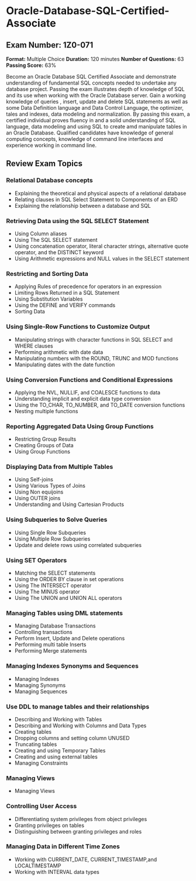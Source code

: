 # Oracle-Database-SQL-Certified-Associate

## Exam Number: 1Z0-071

**Format:** Multiple Choice
**Duration:** 120 minutes
**Number of Questions:** 63
**Passing Score:** 63%


Become an Oracle Database SQL Certified Associate and demonstrate understanding of fundamental SQL concepts needed to undertake any database project. Passing the exam illustrates depth of knowledge of SQL and its use when working with the Oracle Database server. Gain a working knowledge of queries , insert, update and delete SQL statements as well as some Data Definition language and Data Control Language, the optimizer, tales and indexes, data modeling and normalization. By passing this exam, a certified individual proves fluency in and a solid understanding of SQL language, data modeling and using SQL to create amd manipulate tables in an Oracle Database. Qualified candidates have knowledge of general computing concepts, knowledge of command line interfaces and experience working in command line.

## Review Exam Topics

### Relational Database concepts
- Explaining the theoretical and physical aspects of a relational database
- Relating clauses in SQL Select Statement to Components of an ERD
- Explaining the relationship between a database and SQL

### Retrieving Data using the SQL SELECT Statement
- Using Column aliases
- Using The SQL SELECT statement
- Using concatenation operator, literal character strings, alternative quote operator, and the DISTINCT keyword
- Using Arithmetic expressions and NULL values in the SELECT statement

### Restricting and Sorting Data
- Applying Rules of precedence for operators in an expression
- Limiting Rows Returned in a SQL Statement
- Using Substitution Variables
- Using the DEFINE and VERIFY commands
- Sorting Data

### Using Single-Row Functions to Customize Output
- Manipulating strings with character functions in SQL SELECT and WHERE clauses
- Performing arithmetic with date data
- Manipulating numbers with the ROUND, TRUNC and MOD functions
- Manipulating dates with the date function

### Using Conversion Functions and Conditional Expressions
- Applying the NVL, NULLIF, and COALESCE functions to data
- Understanding implicit and explicit data type conversion
- Using the TO_CHAR, TO_NUMBER, and TO_DATE conversion functions
- Nesting multiple functions

### Reporting Aggregated Data Using Group Functions
- Restricting Group Results
- Creating Groups of Data
- Using Group Functions

### Displaying Data from Multiple Tables
- Using Self-joins
- Using Various Types of Joins
- Using Non equijoins
- Using OUTER joins
- Understanding and Using Cartesian Products

### Using Subqueries to Solve Queries
- Using Single Row Subqueries
- Using Multiple Row Subqueries
- Update and delete rows using correlated subqueries

### Using SET Operators
- Matching the SELECT statements
- Using the ORDER BY clause in set operations
- Using The INTERSECT operator
- Using The MINUS operator
- Using The UNION and UNION ALL operators

### Managing Tables using DML statements
- Managing Database Transactions
- Controlling transactions
- Perform Insert, Update and Delete operations
- Performing multi table Inserts
- Performing Merge statements

### Managing Indexes Synonyms and Sequences
- Managing Indexes
- Managing Synonyms
- Managing Sequences

### Use DDL to manage tables and their relationships
- Describing and Working with Tables
- Describing and Working with Columns and Data Types
- Creating tables
- Dropping columns and setting column UNUSED
- Truncating tables
- Creating and using Temporary Tables
- Creating and using external tables
- Managing Constraints

### Managing Views
- Managing Views

### Controlling User Access
- Differentiating system privileges from object privileges
- Granting privileges on tables
- Distinguishing between granting privileges and roles

### Managing Data in Different Time Zones
- Working with CURRENT_DATE, CURRENT_TIMESTAMP,and LOCALTIMESTAMP
- Working with INTERVAL data types
